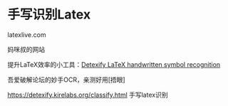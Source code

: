 # 手写识别Latex







latexlive.com

妈咪叔的网站

提升LaTeX效率的小工具：[Detexify LaTeX handwritten symbol recognition](http://detexify.kirelabs.org/classify.html)


吾爱破解论坛的妙手OCR，亲测好用[捂眼]


https://detexify.kirelabs.org/classify.html
手写latex识别












